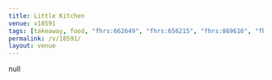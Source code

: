```yaml
---
title: Little Kitchen
venue: v18591
tags: [takeaway, food, "fhrs:662649", "fhrs:656215", "fhrs:869616", "fhrs:977686"]
permalink: /v/18591/
layout: venue
---
```

null